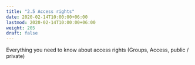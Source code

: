 ```yaml
---
title: "2.5 Access rights"
date: 2020-02-14T10:00:00+06:00
lastmod: 2020-02-14T10:00:00+06:00
weight: 205
draft: false
---
```


Everything you need to know about access rights (Groups, Access, public / private)